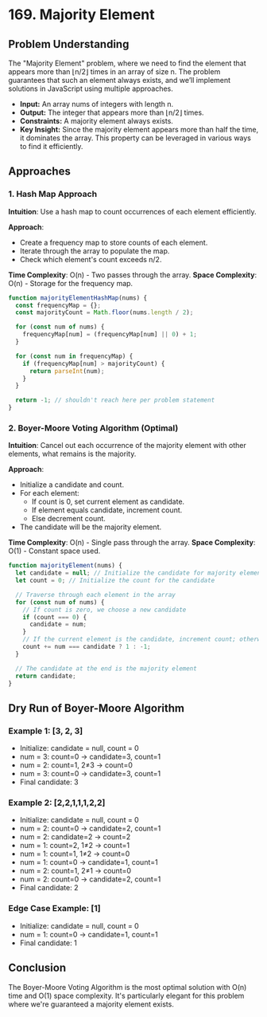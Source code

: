 # 169. Majority Element

## Problem Understanding

The "Majority Element" problem, where we need to find the element that appears more than ⌊n/2⌋ times in an array of size n. The problem guarantees that such an element always exists, and we’ll implement solutions in JavaScript using multiple approaches.

- **Input:** An array nums of integers with length n.
- **Output:** The integer that appears more than ⌊n/2⌋ times.
- **Constraints:** A majority element always exists.
- **Key Insight:** Since the majority element appears more than half the time, it dominates the array. This property can be leveraged in various ways to find it efficiently.

## Approaches

### 1. Hash Map Approach

**Intuition**: Use a hash map to count occurrences of each element efficiently.

**Approach**:

- Create a frequency map to store counts of each element.
- Iterate through the array to populate the map.
- Check which element's count exceeds n/2.

**Time Complexity**: O(n) - Two passes through the array.
**Space Complexity**: O(n) - Storage for the frequency map.

```javascript
function majorityElementHashMap(nums) {
  const frequencyMap = {};
  const majorityCount = Math.floor(nums.length / 2);

  for (const num of nums) {
    frequencyMap[num] = (frequencyMap[num] || 0) + 1;
  }

  for (const num in frequencyMap) {
    if (frequencyMap[num] > majorityCount) {
      return parseInt(num);
    }
  }

  return -1; // shouldn't reach here per problem statement
}
```

### 2. Boyer-Moore Voting Algorithm (Optimal)

**Intuition**: Cancel out each occurrence of the majority element with other elements, what remains is the majority.

**Approach**:

- Initialize a candidate and count.
- For each element:
  - If count is 0, set current element as candidate.
  - If element equals candidate, increment count.
  - Else decrement count.
- The candidate will be the majority element.

**Time Complexity**: O(n) - Single pass through the array.
**Space Complexity**: O(1) - Constant space used.

```javascript
function majorityElement(nums) {
  let candidate = null; // Initialize the candidate for majority element
  let count = 0; // Initialize the count for the candidate

  // Traverse through each element in the array
  for (const num of nums) {
    // If count is zero, we choose a new candidate
    if (count === 0) {
      candidate = num;
    }
    // If the current element is the candidate, increment count; otherwise, decrement
    count += num === candidate ? 1 : -1;
  }

  // The candidate at the end is the majority element
  return candidate;
}
```

## Dry Run of Boyer-Moore Algorithm

### Example 1: [3, 2, 3]

- Initialize: candidate = null, count = 0
- num = 3: count=0 → candidate=3, count=1
- num = 2: count=1, 2≠3 → count=0
- num = 3: count=0 → candidate=3, count=1
- Final candidate: 3

### Example 2: [2,2,1,1,1,2,2]

- Initialize: candidate = null, count = 0
- num = 2: count=0 → candidate=2, count=1
- num = 2: candidate=2 → count=2
- num = 1: count=2, 1≠2 → count=1
- num = 1: count=1, 1≠2 → count=0
- num = 1: count=0 → candidate=1, count=1
- num = 2: count=1, 2≠1 → count=0
- num = 2: count=0 → candidate=2, count=1
- Final candidate: 2

### Edge Case Example: [1]

- Initialize: candidate = null, count = 0
- num = 1: count=0 → candidate=1, count=1
- Final candidate: 1

## Conclusion

The Boyer-Moore Voting Algorithm is the most optimal solution with O(n) time and O(1) space complexity. It's particularly elegant for this problem where we're guaranteed a majority element exists.

